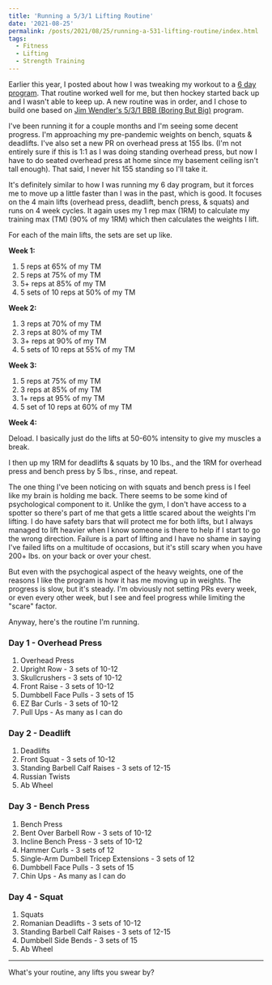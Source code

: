 ```yaml
---
title: 'Running a 5/3/1 Lifting Routine'
date: '2021-08-25'
permalink: /posts/2021/08/25/running-a-531-lifting-routine/index.html
tags:
  - Fitness
  - Lifting
  - Strength Training
---
```


Earlier this year, I posted about how I was tweaking my workout to a [6 day program](/posts/2021/01/28/tweaking-my-lifting-routine/). That routine worked well for me, but then hockey started back up and I wasn't able to keep up. A new routine was in order, and I chose to build one based on [Jim Wendler's 5/3/1 BBB (Boring But Big)](https://www.jimwendler.com/blogs/jimwendler-com/101077382-boring-but-big) program.
<!-- excerpt -->

I've been running it for a couple months and I'm seeing some decent progress. I'm approaching my pre-pandemic weights on bench, squats & deadlifts. I've also set a new PR on overhead press at 155 lbs. (I'm not entirely sure if this is 1:1 as I was doing standing overhead press, but now I have to do seated overhead press at home since my basement ceiling isn't tall enough). That said, I never hit 155 standing so I'll take it.

It's definitely similar to how I was running my 6 day program, but it forces me to move up a little faster than I was in the past, which is good. It focuses on the 4 main lifts (overhead press, deadlift, bench press, & squats) and runs on 4 week cycles. It again uses my 1 rep max (1RM) to calculate my training max (TM) (90% of my 1RM) which then calculates the weights I lift.

For each of the main lifts, the sets are set up like.

**Week 1:**

1. 5 reps at 65% of my TM
2. 5 reps at 75% of my TM
3. 5+ reps at 85% of my TM
4. 5 sets of 10 reps at 50% of my TM

**Week 2:**

1. 3 reps at 70% of my TM
2. 3 reps at 80% of my TM
3. 3+ reps at 90% of my TM
4. 5 sets of 10 reps at 55% of my TM

**Week 3:**

1. 5 reps at 75% of my TM
2. 3 reps at 85% of my TM
3. 1+ reps at 95% of my TM
4. 5 set of 10 reps at 60% of my TM

**Week 4:**

Deload. I basically just do the lifts at 50-60% intensity to give my muscles a break.

I then up my 1RM for deadlifts & squats by 10 lbs., and the 1RM for overhead press and bench press by 5 lbs., rinse, and repeat.

The one thing I've been noticing on with squats and bench press is I feel like my brain is holding me back. There seems to be some kind of psychological component to it. Unlike the gym, I don't have access to a spotter so there's part of me that gets a little scared about the weights I'm lifting. I do have safety bars that will protect me for both lifts, but I always managed to lift heavier when I know someone is there to help if I start to go the wrong direction. Failure is a part of lifting and I have no shame in saying I've failed lifts on a multitude of occasions, but it's still scary when you have 200+ lbs. on your back or over your chest.

But even with the psychogical aspect of the heavy weights, one of the reasons I like the program is how it has me moving up in weights. The progress is slow, but it's steady. I'm obviously not setting PRs every week, or even every other week, but I see and feel progress while limiting the "scare" factor.

Anyway, here's the routine I'm running.

### Day 1 - Overhead Press

1. Overhead Press
2. Upright Row - 3 sets of 10-12
3. Skullcrushers - 3 sets of 10-12
4. Front Raise - 3 sets of 10-12
5. Dumbbell Face Pulls - 3 sets of 15
6. EZ Bar Curls - 3 sets of 10-12
7. Pull Ups - As many as I can do

### Day 2 - Deadlift

1. Deadlifts
2. Front Squat - 3 sets of 10-12
3. Standing Barbell Calf Raises - 3 sets of 12-15
4. Russian Twists
5. Ab Wheel

### Day 3 - Bench Press

1. Bench Press
2. Bent Over Barbell Row - 3 sets of 10-12
3. Incline Bench Press - 3 sets of 10-12
4. Hammer Curls - 3 sets of 12
5. Single-Arm Dumbell Tricep Extensions - 3 sets of 12
6. Dumbbell Face Pulls - 3 sets of 15
7. Chin Ups - As many as I can do

### Day 4 - Squat

1. Squats
2. Romanian Deadlifts - 3 sets of 10-12
3. Standing Barbell Calf Raises - 3 sets of 12-15
4. Dumbbell Side Bends - 3 sets of 15
5. Ab Wheel

---

What's your routine, any lifts you swear by?
